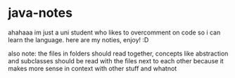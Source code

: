 # java-notes

ahahaaa im just a uni student who likes to overcomment on code so i can learn the language.
here are my noties, enjoy! :D

also note: the files in folders should read together, concepts like abstraction and subclasses should be read with the files next to each other because it makes more sense in context with other stuff and whatnot
